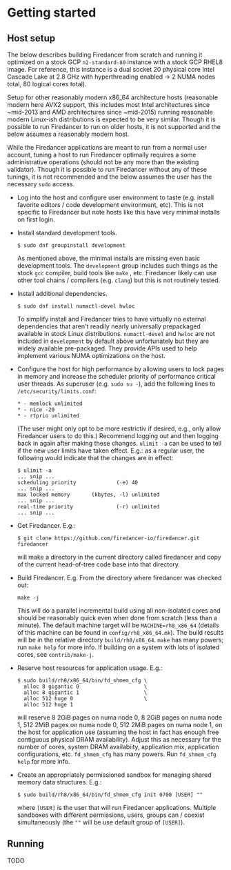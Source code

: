 Getting started
===============

Host setup
----------

The below describes building Firedancer from scratch and running it
optimized on a stock GCP `n2-standard-80` instance with a stock GCP
RHEL8 image.  For reference, this instance is a dual socket 20 physical
core Intel Cascade Lake at 2.8 GHz with hyperthreading enabled -> 2 NUMA
nodes total, 80 logical cores total).

Setup for other reasonably modern x86_64 architecture hosts (reasonable
modern here AVX2 support, this includes most Intel architectures since
~mid-2013 and AMD architectures since ~mid-2015) running reasonable
modern Linux-ish distributions is expected to be very similar.  Though
it is possible to run Firedancer to run on older hosts, it is not
supported and the below assumes a reasonably modern host.

While the Firedancer applications are meant to run from a normal user
account, tuning a host to run Firedancer optimally requires a some
administrative operations (should not be any more than the existing
validator).  Though it is possible to run Firedancer without any of
these tunings, it is not recommended and the below assumes the user has
the necessary `sudo` access.

- Log into the host and configure user environment to taste (e.g. 
  install favorite editors / code development environment, etc).  This
  is not specific to Firedancer but note hosts like this have very
  minimal installs on first login.
  
 - Install standard development tools.
     ```
     $ sudo dnf groupinstall development
     ```
   As mentioned above, the minimal installs are missing even basic
   development tools.  The `development` group includes such things as
   the stock `gcc` compiler, build tools like `make` , etc.  Firedancer
   likely can use other tool chains / compilers (e.g.  `clang`) but this
   is not routinely tested.

- Install additional dependencies.
    ```
    $ sudo dnf install numactl-devel hwloc
    ```
  To simplify install and Firedancer tries to have virtually no external
  dependencies that aren't readily nearly universally prepackaged
  available in stock Linux distributions.  `numactl-devel` and `hwloc`
  are not included in `development` by default above unfortunately but
  they are widely available pre-packaged.  They provide APIs used to
  help implement various NUMA optimizations on the host.

- Configure the host for high performance by allowing users to lock
  pages in memory and increase the scheduler priority of performance
  critical user threads.  As superuser (e.g. `sudo su -`), add the
  following lines to `/etc/security/limits.conf`:
    ```
    * - memlock unlimited
    * - nice -20
    * - rtprio unlimited
    ```
  (The user might only opt to be more restrictiv if desired, e.g., 
  only allow Firedancer users to do this.)  Recommend logging out and
  then logging back in again after making these changes.  `ulimit -a`
  can be used to tell if the new user limits have taken effect.  E.g.:
  as a regular user, the following would indicate that the changes are
  in effect:
    ```
    $ ulimit -a
    ... snip ...
    scheduling priority             (-e) 40
    ... snip ...
    max locked memory       (kbytes, -l) unlimited
    ... snip ...
    real-time priority              (-r) unlimited
    ... snip ...
    ```

- Get Firedancer.  E.g.:
    ```
    $ git clone https://github.com/firedancer-io/firedancer.git firedancer
    ```
  will make a directory in the current directory called firedancer and
  copy of the current head-of-tree code base into that directory.

- Build Firedancer. E.g. From the directory where firedancer was 
  checked out:
    ```
    make -j
    ```
  This will do a parallel incremental build using all non-isolated cores
  and should be reasonably quick even when done from scratch (less than
  a minute).  The default machine target will be `MACHINE=rh8_x86_64`
  (details of this machine can be found in `config/rh8_x86_64.mk`).  The
  build results will be in the relative directory `build/rh8/x86_64`.
  `make` has many powers; run `make help` for more info.  If building on
  a system with lots of isolated cores, see `contrib/make-j`.

- Reserve host resources for application usage.  E.g.:
    ```
    $ sudo build/rh8/x86_64/bin/fd_shmem_cfg \
      alloc 8 gigantic 0                     \
      alloc 8 gigantic 1                     \
      alloc 512 huge 0                       \
      alloc 512 huge 1
    ```
  will reserve
      8 2GiB pages on numa node 0,
      8 2GiB pages on numa node 1,
    512 2MiB pages on numa node 0,
    512 2MiB pages on numa node 1,
  on the host for application use (assuming the host in fact has enough
  free contiguous physical DRAM availability).  Adjust this as necessary
  for the number of cores, system DRAM availabiity, application mix,
  application configurations, etc.  `fd_shmem_cfg` has many powers.  Run
  `fd_shmem_cfg help` for more info.

- Create an appropriately permissioned sandbox for managing shared
  memory data structures.  E.g.:
    ```
    $ sudo build/rh8/x86_64/bin/fd_shmem_cfg init 0700 [USER] ""
    ```
  where `[USER]` is the user that will run Firedancer applications.
  Multiple sandboxes with different permissions, users, groups can /
  coexist simultaneously (the `""` will be use default group of
  `[USER]`).

Running
-------

TODO

